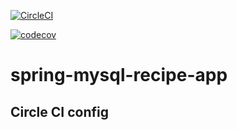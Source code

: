 [![CircleCI](https://dl.circleci.com/status-badge/img/gh/joseAlvaradoD/spring-mysql-recipe-app/tree/master.svg?style=svg)](https://dl.circleci.com/status-badge/redirect/gh/joseAlvaradoD/spring-mysql-recipe-app/tree/master)

[![codecov](https://codecov.io/gh/joseAlvaradoD/spring-mysql-recipe-app/graph/badge.svg?token=CLE4I6I0BT)](https://codecov.io/gh/joseAlvaradoD/spring-mysql-recipe-app)

# spring-mysql-recipe-app

## Circle CI config 